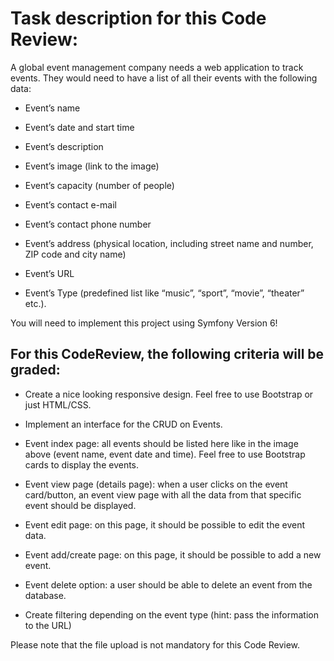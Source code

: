 # Task description for this Code Review:

A global event management company needs a web application to track events. They would need to have a list of all their events with the following data:

- Event’s name

- Event’s date and start time

- Event’s description

- Event’s image (link to the image)

- Event’s capacity (number of people)

- Event’s contact e-mail

- Event’s contact phone number

- Event’s address (physical location, including street name and number, ZIP code and city name)

- Event’s URL

- Event’s Type (predefined list like “music”, “sport”, “movie”, “theater” etc.).

You will need to implement this project using Symfony Version 6!

## For this CodeReview, the following criteria will be graded:

-  Create a nice looking responsive design. Feel free to use Bootstrap or just HTML/CSS.

- Implement an interface for the CRUD on Events.
- Event index page: all events should be listed here like in the image above (event name, event date and time). Feel free to use Bootstrap cards to display the events.
- Event view page (details page): when a user clicks on the event card/button, an event view page with all the data from that specific event should be displayed.
- Event edit page: on this page, it should be possible to edit the event data.
- Event add/create page: on this page, it should be possible to add a new event.
- Event delete option: a user should be able to delete an event from the database.
-  Create filtering depending on the event type (hint: pass the information to the URL)

Please note that the file upload is not mandatory for this Code Review.
